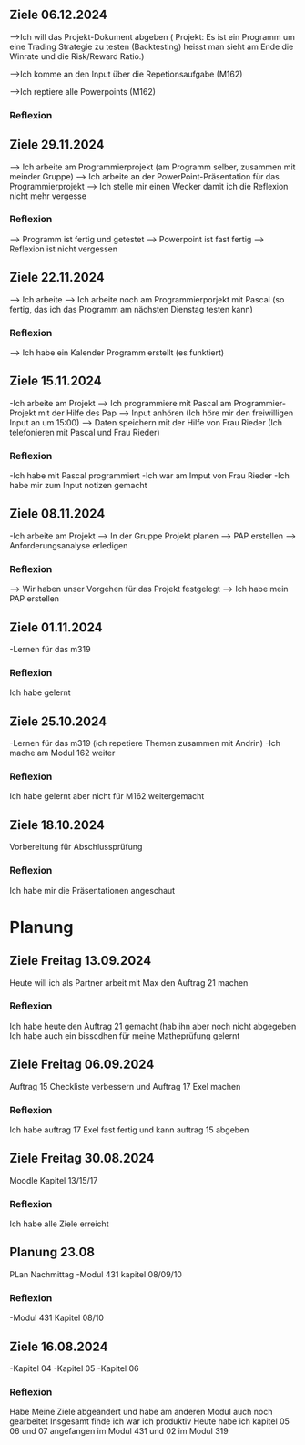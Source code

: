 ## Ziele 06.12.2024
-->Ich will das Projekt-Dokument abgeben 
( Projekt: Es ist ein Programm um eine Trading Strategie zu testen (Backtesting) heisst man sieht am Ende die Winrate und die Risk/Reward Ratio.)

-->Ich komme an den Input über die Repetionsaufgabe (M162)

-->Ich reptiere alle Powerpoints (M162)
    
### Reflexion


## Ziele 29.11.2024
--> Ich arbeite am Programmierprojekt (am Programm selber, zusammen mit meinder Gruppe)
--> Ich arbeite an der PowerPoint-Präsentation für das Programmierprojekt
--> Ich stelle mir einen Wecker damit ich die Reflexion nicht mehr vergesse
    
### Reflexion
--> Programm ist fertig und getestet
--> Powerpoint ist fast fertig 
--> Reflexion ist nicht vergessen

## Ziele 22.11.2024
--> Ich arbeite 
--> Ich arbeite noch am Programmierporjekt mit Pascal 
    (so fertig, das ich das Programm am nächsten Dienstag testen kann)
    
### Reflexion
--> Ich habe ein Kalender Programm erstellt (es funktiert)
    


## Ziele 15.11.2024

-Ich arbeite am Projekt
--> Ich programmiere mit Pascal am Programmier-Projekt mit der Hilfe des Pap
--> Input anhören (Ich höre mir den freiwilligen Input an um 15:00)
--> Daten speichern mit der Hilfe von Frau Rieder (Ich telefonieren mit Pascal und Frau Rieder)

### Reflexion
-Ich habe mit Pascal programmiert
-Ich war am Imput von Frau Rieder
-Ich habe mir zum Input notizen gemacht




## Ziele 08.11.2024

-Ich arbeite am Projekt
--> In der Gruppe Projekt planen
--> PAP erstellen
--> Anforderungsanalyse erledigen

### Reflexion
--> Wir haben unser Vorgehen für das Projekt festgelegt
--> Ich habe mein PAP erstellen


## Ziele 01.11.2024

-Lernen für das m319

### Reflexion
Ich habe gelernt 

## Ziele 25.10.2024

-Lernen für das m319 
(ich repetiere Themen zusammen mit Andrin)
-Ich mache am Modul 162 weiter

### Reflexion
Ich habe gelernt aber nicht für M162 weitergemacht


## Ziele 18.10.2024
Vorbereitung für Abschlussprüfung

### Reflexion
Ich habe mir die Präsentationen angeschaut 


# Planung
## Ziele Freitag 13.09.2024
Heute will ich als Partner arbeit mit Max den Auftrag 21 machen

### Reflexion
Ich habe heute den Auftrag 21 gemacht (hab ihn aber noch nicht abgegeben
Ich habe auch ein bisscdhen für meine Matheprüfung gelernt

## Ziele Freitag 06.09.2024
Auftrag 15 Checkliste verbessern 
und Auftrag 17 Exel machen
### Reflexion
Ich habe auftrag 17 Exel fast fertig und kann auftrag   15 abgeben



## Ziele Freitag 30.08.2024
Moodle Kapitel 13/15/17
### Reflexion
Ich habe alle Ziele erreicht



## Planung 23.08
PLan Nachmittag
-Modul 431 kapitel 08/09/10
### Reflexion
-Modul 431 Kapitel 08/10


## Ziele 16.08.2024
-Kapitel 04
-Kapitel 05
-Kapitel 06
### Reflexion
Habe Meine Ziele abgeändert und habe am anderen Modul auch noch gearbeitet
Insgesamt finde ich war ich produktiv 
Heute habe ich kapitel 05 06 und 07 angefangen im Modul 431
und 02 im Modul 319













